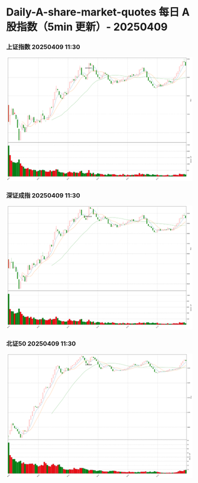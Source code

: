 
# Daily-A-share-market-quotes 每日 A 股指数（5min 更新）- 20250409

### 上证指数 20250409 11:30
![](./fig/2025/4/20250409-sh000001.png)

### 深证成指 20250409 11:30
![](./fig/2025/4/20250409-sz399001.png)

### 北证50 20250409 11:30
![](./fig/2025/4/20250409-bj899050.png)

